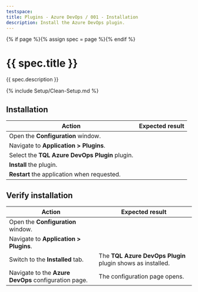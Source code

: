```yaml
---
testspace:
title: Plugins - Azure DevOps / 001 - Installation
description: Install the Azure DevOps plugin.
---
```


{% if page %}{% assign spec = page %}{% endif %}

# {{ spec.title }}

{{ spec.description }}

{% include Setup/Clean-Setup.md %}

## Installation

| Action                                         | Expected result |
| ---------------------------------------------- | --------------- |
| Open the **Configuration** window.             |                 |
| Navigate to **Application > Plugins**.         |                 |
| Select the **TQL Azure DevOps Plugin** plugin. |                 |
| **Install** the plugin.                        |                 |
| **Restart** the application when requested.    |                 |

## Verify installation

| Action                                               | Expected result                                            |
| ---------------------------------------------------- | ---------------------------------------------------------- |
| Open the **Configuration** window.                   |                                                            |
| Navigate to **Application > Plugins**.               |                                                            |
| Switch to the **Installed** tab.                     | The **TQL Azure DevOps Plugin** plugin shows as installed. |
| Navigate to the **Azure DevOps** configuration page. | The configuration page opens.                              |
